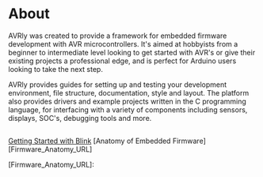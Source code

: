 # About
AVRly was created to provide a framework for embedded firmware development with AVR microcontrollers. It's aimed at hobbyists from a beginner to intermediate level looking to get started with AVR's or give their existing projects a professional edge, and is perfect for Arduino users looking to take the next step.

AVRly provides guides for setting up and testing your development environment, file structure, documentation, style and layout. The platform also provides drivers and example projects written in the C programming language, for interfacing with a variety of components including sensors, displays, SOC's, debugging tools and more. 


##
[Getting Started with Blink][Getting_Started_URL]
[Anatomy of Embedded Firmware][Firmware_Anatomy_URL]


[Getting_Started_URL]: https://jason-duffy.github.io/C-Programming-Resources-for-AVR-MCU-s/avrly/getting-started/
[Firmware_Anatomy_URL]: 